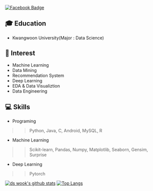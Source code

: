 <!--
**ds-wook/ds-wook** is a ✨ _special_ ✨ repository because its `README.md` (this file) appears on your GitHub profile.

Here are some ideas to get you started:

- 🔭 I’m currently working on ...
- 🌱 I’m currently learning ...
- 👯 I’m looking to collaborate on ...
- 🤔 I’m looking for help with ...
- 💬 Ask me about ...
- 📫 How to reach me: ...
- 😄 Pronouns: ...
- ⚡ Fun fact: ...
-->
[![Facebook Badge](https://img.shields.io/badge/facebook-1877f2?style=flat-square&logo=facebook&logoColor=white&link=https://www.facebook.com/profile.php?id=100020605646794)](https://www.facebook.com/profile.php?id=100020605646794)
## 🎓 Education
+ Kwangwoon University(Major : Data Science)

## 🎲 Interest
+ Machine Learning
+ Data Mining
+ Recommendation System
+ Deep Learning
+ EDA & Data Visualiztion
+ Data Engineering

## 💻 Skills
- Programing
>> Python, Java, C, Android, MySQL, R
- Machine Learning
>> Scikit-learn, Pandas, Numpy, Matplotlib, Seaborn, Gensim, Surprise
- Deep Learning
>> Pytorch
 

[![ds wook's github stats](https://github-readme-stats.vercel.app/api?username=ds-wook)](https://github.com/anuraghazra/github-readme-stats) [![Top Langs](https://github-readme-stats.vercel.app/api/top-langs/?username=ds-wook&hide=jupyter%20notebook,html)](https://github.com/anuraghazra/github-readme-stats)
